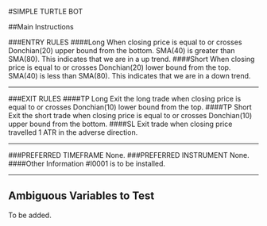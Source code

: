 #SIMPLE TURTLE BOT

##Main Instructions
 
###ENTRY RULES
####Long
When closing price is equal to or crosses Donchian(20) upper bound from the bottom.
SMA(40) is greater than SMA(80). This indicates that we are in a up trend.
####Short
When closing price is equal to or crosses Donchian(20) lower bound from the top. 
SMA(40) is less than SMA(80). This indicates that we are in a down trend.
***

###EXIT RULES
####TP Long
Exit the long trade when closing price is equal to or crosses Donchian(10) lower bound from the top.
####TP Short
Exit the short trade when closing price is equal to or crosses Donchian(10) upper bound from the bottom.
####SL 
Exit trade when closing price travelled 1 ATR in the adverse direction.
***

###PREFERRED TIMEFRAME
None.
###PREFERRED INSTRUMENT
None.
####Other Information
\#I0001 is to be installed. 
***

## Ambiguous Variables to Test

To be added.